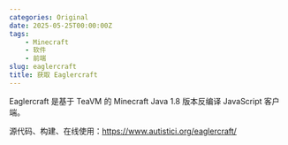 ```yaml
---
categories: Original
date: 2025-05-25T00:00:00Z
tags:
    - Minecraft
    - 软件
    - 前端
slug: eaglercraft
title: 获取 Eaglercraft
---
```


Eaglercraft 是基于 TeaVM 的 Minecraft Java 1.8 版本反编译 JavaScript 客户端。

源代码、构建、在线使用：<https://www.autistici.org/eaglercraft/>

